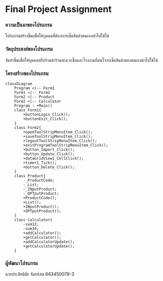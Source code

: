 # Final Project Assignment

### ความเป็นมาของโปรแกรม
โปรแกรมสร้างขึ้นเพื่อให้บุคคลที่ต้องการเช็คสินค้าตนเองทำไปใช้ได้

### วัตถุประสงค์ของโปรแกรม
จัดทำขึ้นเพื่อให้บุคคลหรือร้านค้าร้านสะดวกซื้อและโรงงานที่สนใจจะเช็คสินค้าของตนเองนำไปใช้ได้

### โครงสร้างของโปรแกรม
```mermaid
classDiagram
    Program <|-- Form1
    Form1 <|-- Form2
    Form2 <|-- Product
    Form2 <|-- Calculator
    Program : +Main()
    class Form1{
        +buttonLogin_Click();
        +buttonExit_Click();
    }
    class Form2{
        +openToolStripMenuItem_Click();
        +saveToolStripMenuItem_Click();
        +logoutToolStripMenuItem_Click();
        +exitProgramToolStripMenuItem_Click();
        +button_Import_Click();
        +button_Update_Click();
        +dataGridView1_CellClick();
        +timer1_Tick();
        +button_Delete_Click();
    }
    class Product{
        -_ProductCode;
        -_List;
        -_INputProduct;
        -_OPTputProduct;
        +ProductCode();
        +List();
        +INputProduct();
        +OPTputProduct();
    }
    class Calculator{
        -sum12;
        -sum34;
        +addCalculator();
        +getCalculator();
        +addCalculatorUpdate();
        +getCalculatorUpdate();
    }
```

### ผู้พัฒนาโปรแกรม
นายประสิทธิชัย จันทร์สม 643450079-3
